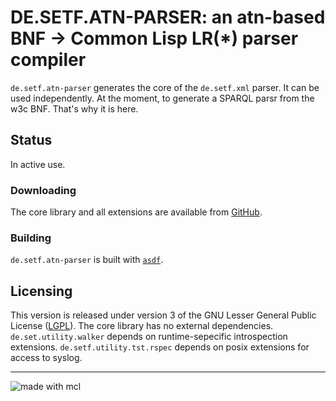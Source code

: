 

# DE.SETF.ATN-PARSER: an atn-based BNF -> Common Lisp LR(*) parser compiler


 `de.setf.atn-parser` generates the core of the `de.setf.xml` parser.It can be used independently. At the moment, to generate a SPARQL parsr from the w3c BNF.That's why it is here.

## Status

In active use.
### Downloading

The core library and all extensions are available from [GitHub](http://github.com/lisp/de.setf.utility).

### Building

`de.setf.atn-parser` is built with [`asdf`](http://www.common-lisp.net/projects/asdf).

 
## Licensing

This version is released under version 3 of the GNU Lesser General Public License ([LGPL](http://www.gnu.org/licenses/gpl.html)).
The core library has no external dependencies. `de.set.utility.walker` depends on runtime-sepecific introspection
extensions. `de.setf.utility.tst.rspec` depends on posix extensions for access to syslog.

--------
![made with mcl](http://www.digitool.com/img/mcl-made-1.gif "Made With MCL")


